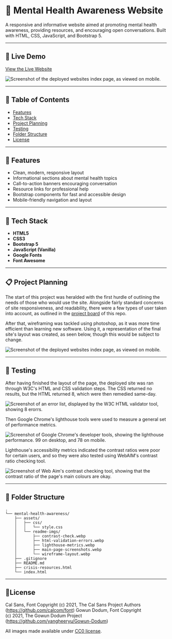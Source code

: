 # 🧠 Mental Health Awareness Website

A responsive and informative website aimed at promoting mental health awareness, providing resources, and encouraging open conversations. Built with HTML, CSS, JavaScript, and Bootstrap 5.

---

## 🔗 Live Demo

[View the Live Website](https://sourtarte.github.io/mental-health-awareness)

![Screenshot of the deployed websites index page, as viewed on mobile.](assets/images/readme-imgs/main-page-screenshot.webp)

---
## 📌 Table of Contents


- [Features](#-features)
- [Tech Stack](#-tech-stack)
- [Project Planning](#-project-planning)
- [Testing](#-testing)
- [Folder Structure](#-folder-structure)
- [License](#-license)
---
## 🌟 Features

- Clean, modern, responsive layout
- Informational sections about mental health topics
- Call-to-action banners encouraging conversation
- Resource links for professional help
- Bootstrap components for fast and accessible design
- Mobile-friendly navigation and layout
---
## 🧰 Tech Stack

- **HTML5**
- **CSS3**
- **Bootstrap 5**
- **JavaScript (Vanilla)**
- **Google Fonts**
- **Font Awesome**
---
## 📋 Project Planning

The start of this project was heralded with the first hurdle of outlining the needs of those who would use the site. Alongside fairly standard concerns of site responsiveness, and readability, there were a few types of user taken into account, as outlined in the [project board](https://github.com/users/SourTarte/projects/3/views/1) of this repo.

After that, wireframing was tackled using photoshop, as it was more time efficient than learning new software. Using it, a representation of the final site's layout was created, as seen below, though this would be subject to change.

![Screenshot of the deployed websites index page, as viewed on mobile.](assets/images/readme-imgs/wireframe-layout.webp)

---
## 🧪 Testing

After having finished the layout of the page, the deployed site was ran through W3C's HTML and CSS validation steps. The CSS returned no results, but the HTML returned 8, which were then remedied same-day.

![Screenshot of an error list, displayed by the W3C HTML validator tool, showing 8 erorrs.](assets/images/readme-imgs/html-validation-errors.webp)


Then Google Chrome's lighthouse tools were used to measure a general set of performance metrics.

![Screenshot of Google Chrome's developer tools, showing the lighthouse performance. 99 on desktop, and 78 on mobile.](assets/images/readme-imgs/lighthouse-metrics.webp)


Lighthouse's accessibility metrics indicated the contrast ratios were poor for certain users, and so they were also tested using WebAIM's contrast ratio checking tool.

![Screenshot of Web Aim's contrast checking tool, showing that the contrast ratio of the page's main colours are okay.](assets/images/readme-imgs/contrast-check.webp)

---
## 📂 Folder Structure
```
.
└── mental-health-awareness/
    ├── assets/
    │   ├── css/
    │   │   └── style.css
    │   └── readme-imgs/
    │       ├── contrast-check.webp
    │       ├── html-validation-errors.webp
    │       ├── lighthouse-metrics.webp
    │       ├── main-page-screenshots.webp
    │       └── wireframe-layout.webp
    ├── .gitignore
    ├── README.md
    ├── crisis-resources.html
    └── index.html
```

---
## 📃License

Cal Sans, Font Copyright (c) 2021, The Cal Sans Project Authors (https://github.com/calcom/font)
Gowun Dodum, Font Copyright (c) 2021, The Gowun Dodum Project (https://github.com/yangheeryu/Gowun-Dodum)

All images made available under [CC0 license](https://creativecommons.org/public-domain/cc0/).
